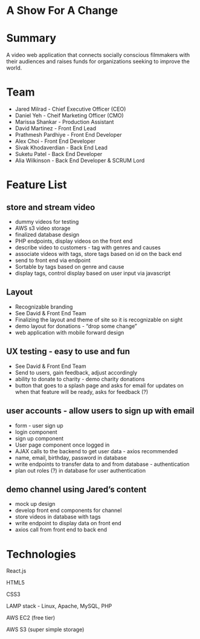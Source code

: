 
# A Show For A Change
# Summary
A video web application that connects socially conscious filmmakers with their audiences and raises funds for organizations seeking to improve the world.

# Team
* Jared Milrad - Chief Executive Officer (CEO)
* Daniel Yeh - Cheif Marketing Officer (CMO)
* Marissa Shankar - Production Assistant
* David Martinez - Front End Lead
* Prathmesh Pardhiye - Front End Developer
* Alex Choi - Front End Developer
* Sivak Khodaverdian - Back End Lead
* Suketu Patel - Back End Developer
* Alia Wilkinson - Back End Developer & SCRUM Lord

# Feature List
## store and stream video
* dummy videos for testing
* AWS s3 video storage
* finalized database design
* PHP endpoints, display videos on the front end
* describe video to customers - tag with genres and causes
* associate videos with tags, store tags based on id on the back end
* send to front end via endpoint
* Sortable by tags based on genre and cause
* display tags, control display based on user input via javascript
## Layout 
* Recognizable branding
* See David & Front End Team
* Finalizing the layout and theme of site so it is recognizable on sight
* demo layout for donations - “drop some change”
* web application with mobile forward design
## UX testing - easy to use and fun  
* See David & Front End Team
* Send to users, gain feedback, adjust accordingly
* ability to donate to charity - demo charity donations 
* button that goes to a splash page and asks for email for updates on when that feature will be ready, asks for feedback (?)
## user accounts - allow users to sign up with email 
* form - user sign up
* login component
* sign up component
* User page component once logged in
* AJAX calls to the backend to get user data - axios recommended
* name, email, birthday, password in database
* write endpoints to transfer data to and from database - authentication
* plan out roles (?) in database for user authentication
## demo channel using Jared’s content
* mock up design
* develop front end components for channel
* store videos in database with tags
* write endpoint to display data on front end
* axios call from front end to back end

# Technologies
React.js

HTML5

CSS3

LAMP stack - Linux, Apache, MySQL, PHP

AWS EC2 (free tier)

AWS S3 (super simple storage)
